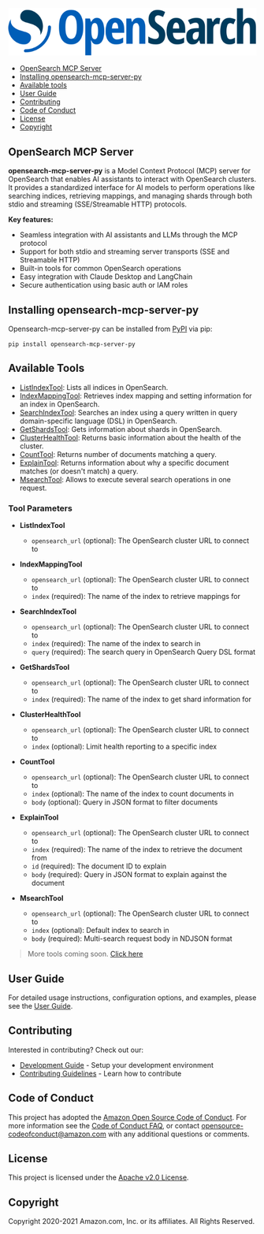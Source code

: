 ![OpenSearch logo](https://github.com/opensearch-project/opensearch-py/raw/main/OpenSearch.svg)

- [OpenSearch MCP Server](https://github.com/opensearch-project/opensearch-mcp-server-py#opensearch-mcp-server)
- [Installing opensearch-mcp-server-py](https://github.com/opensearch-project/opensearch-mcp-server-py#installing-opensearch-mcp-server-py)
- [Available tools](https://github.com/opensearch-project/opensearch-mcp-server-py#available-tools)
- [User Guide](https://github.com/opensearch-project/opensearch-mcp-server-py#user-guide)
- [Contributing](https://github.com/opensearch-project/opensearch-mcp-server-py#contributing)
- [Code of Conduct](https://github.com/opensearch-project/opensearch-mcp-server-py#code-of-conduct)
- [License](https://github.com/opensearch-project/opensearch-mcp-server-py#license)
- [Copyright](https://github.com/opensearch-project/opensearch-mcp-server-py#copyright)

## OpenSearch MCP Server
**opensearch-mcp-server-py** is a Model Context Protocol (MCP) server for OpenSearch that enables AI assistants to interact with OpenSearch clusters. It provides a standardized interface for AI models to perform operations like searching indices, retrieving mappings, and managing shards through both stdio and streaming (SSE/Streamable HTTP) protocols.

**Key features:**
- Seamless integration with AI assistants and LLMs through the MCP protocol
- Support for both stdio and streaming server transports (SSE and Streamable HTTP)
- Built-in tools for common OpenSearch operations
- Easy integration with Claude Desktop and LangChain
- Secure authentication using basic auth or IAM roles

## Installing opensearch-mcp-server-py
Opensearch-mcp-server-py can be installed from [PyPI](https://pypi.org/project/opensearch-mcp-server-py/) via pip:
```
pip install opensearch-mcp-server-py
```

## Available Tools
- [ListIndexTool](https://docs.opensearch.org/docs/latest/api-reference/cat/cat-indices/): Lists all indices in OpenSearch.
- [IndexMappingTool](https://docs.opensearch.org/docs/latest/ml-commons-plugin/agents-tools/tools/index-mapping-tool/): Retrieves index mapping and setting information for an index in OpenSearch.
- [SearchIndexTool](https://docs.opensearch.org/docs/latest/ml-commons-plugin/agents-tools/tools/search-index-tool/): Searches an index using a query written in query domain-specific language (DSL) in OpenSearch.
- [GetShardsTool](https://docs.opensearch.org/docs/latest/api-reference/cat/cat-shards/): Gets information about shards in OpenSearch.
- [ClusterHealthTool](https://docs.opensearch.org/docs/latest/api-reference/cluster-api/cluster-health/): Returns basic information about the health of the cluster.
- [CountTool](https://docs.opensearch.org/docs/latest/api-reference/search-apis/count/): Returns number of documents matching a query.
- [ExplainTool](https://docs.opensearch.org/docs/latest/api-reference/search-apis/explain/): Returns information about why a specific document matches (or doesn't match) a query.
- [MsearchTool](https://docs.opensearch.org/docs/latest/api-reference/search-apis/multi-search/): Allows to execute several search operations in one request.

### Tool Parameters
- **ListIndexTool**
    - `opensearch_url` (optional): The OpenSearch cluster URL to connect to

- **IndexMappingTool**
    - `opensearch_url` (optional): The OpenSearch cluster URL to connect to
    - `index` (required): The name of the index to retrieve mappings for

- **SearchIndexTool**
    - `opensearch_url` (optional): The OpenSearch cluster URL to connect to
    - `index` (required): The name of the index to search in
    - `query` (required): The search query in OpenSearch Query DSL format

- **GetShardsTool**
    - `opensearch_url` (optional): The OpenSearch cluster URL to connect to
    - `index` (required): The name of the index to get shard information for
    
- **ClusterHealthTool**
    - `opensearch_url` (optional): The OpenSearch cluster URL to connect to
    - `index` (optional): Limit health reporting to a specific index

- **CountTool**
    - `opensearch_url` (optional): The OpenSearch cluster URL to connect to
    - `index` (optional): The name of the index to count documents in
    - `body` (optional): Query in JSON format to filter documents

- **ExplainTool**
    - `opensearch_url` (optional): The OpenSearch cluster URL to connect to
    - `index` (required): The name of the index to retrieve the document from
    - `id` (required): The document ID to explain
    - `body` (required): Query in JSON format to explain against the document

- **MsearchTool**
    - `opensearch_url` (optional): The OpenSearch cluster URL to connect to
    - `index` (optional): Default index to search in
    - `body` (required): Multi-search request body in NDJSON format

> More tools coming soon. [Click here](DEVELOPER_GUIDE.md#contributing)

## User Guide
For detailed usage instructions, configuration options, and examples, please see the [User Guide](USER_GUIDE.md).

## Contributing
Interested in contributing? Check out our:
- [Development Guide](DEVELOPER_GUIDE.md#opensearch-mcp-server-py-developer-guide) - Setup your development environment
- [Contributing Guidelines](DEVELOPER_GUIDE.md#contributing) - Learn how to contribute

## Code of Conduct
This project has adopted the [Amazon Open Source Code of Conduct](CODE_OF_CONDUCT.md). For more information see the [Code of Conduct FAQ](https://aws.github.io/code-of-conduct-faq), or contact [opensource-codeofconduct@amazon.com](mailto:opensource-codeofconduct@amazon.com) with any additional questions or comments.

## License
This project is licensed under the [Apache v2.0 License](LICENSE.txt).

## Copyright
Copyright 2020-2021 Amazon.com, Inc. or its affiliates. All Rights Reserved.